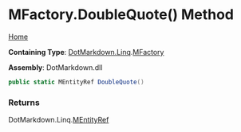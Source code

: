 # MFactory\.DoubleQuote\(\) Method

[Home](../../../../README.md)

**Containing Type**: [DotMarkdown.Linq](../../README.md)\.[MFactory](../README.md)

**Assembly**: DotMarkdown\.dll

```csharp
public static MEntityRef DoubleQuote()
```

### Returns

DotMarkdown\.Linq\.[MEntityRef](../../MEntityRef/README.md)

